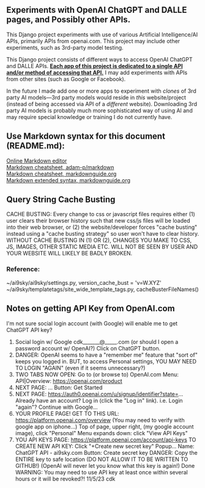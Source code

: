 ## Experiments with OpenAI ChatGPT and DALLE pages, and Possibly other APIs.

This Django project experiments with use of various Artificial Intelligence/AI APIs, primarily APIs 
from openai.com. This project may include other experiments, such as 3rd-party model testing.

This Django project consists of different ways to access OpenAI ChatGPT and DALLE APIs. <u>__Each app of 
this project is dedicated to a single API and/or method of accessing that API.__</u> I may add experiments 
with APIs from other sites (such as Google or Facebook).

In the future I made add one or more apps to experiment with *clones* of 3rd party AI models&mdash;3rd 
party models would reside in *this* website/project (instead of being accessed via API of a 
*different* website). Downloading 3rd party AI models is probably much more sophisticated way
of using AI and may require special knowledge or training I do not currently have.

## Use Markdown syntax for this document (README.md):

[Online Markdown editor](https://stackedit.io/app#)  
[Markdown cheatsheet, adam-p/markdown](https://github.com/adam-p/markdown-here/wiki/Markdown-Cheatsheet)  
[Markdown cheatsheet, markdownguide.org](https://www.markdownguide.org/cheat-sheet/)  
[Markdown extended syntax, markdownguide.org](https://www.markdownguide.org/extended-syntax/)

## Query String Cache Busting

CACHE BUSTING: Every change to css or javascript files requires either (1) user clears their browser history such that new
css/js files will be loaded into their web browser, or (2) the website/developer forces "cache busting" instead using a "cache
busting strategy" so user won't have to clear history. WITHOUT CACHE BUSTING IN (1) OR (2), CHANGES YOU MAKE TO CSS, JS,
IMAGES, OTHER STATIC MEDIA ETC. WILL NOT BE SEEN BY USER AND YOUR WEBSITE WILL LIKELY BE BADLY BROKEN. 

### Reference:

~/ai9sky/ai9sky/settings.py, version_cache_bust = 'v=W.XYZ'
~/ai9sky/templatetags/site_wide_template_tags.py, cacheBusterFileNames()

## Notes on getting API Key from OpenAI.com

I'm not sure social login account (with Google) will enable me to get ChatGPT API key?

1. Social login w/ Google cdk_______@_____.com (or should I open a password account w/ OpenAI?)
   Click on ChatGPT button.
2. DANGER: OpenAI seems to have a "remember me" feature that "sort of" keeps you logged in.
   BUT, to access Personal settings, YOU MAY NEED TO LOGIN "AGAIN" (even if it seems unnecessary?)
3. TWO TABS NOW OPEN: Go to (or browse to) OpenAI.com
   Menu: API|Overview: https://openai.com/product
4. NEXT PAGE: ...
   Button: Get Started
5. NEXT PAGE: https://auth0.openai.com/u/signup/identifier?state=...
   Already have an account? Log in (click the "Log in" link). i.e. Login "again"?
   Continue with Google...
6. YOUR PROFILE PAGE!
   GET TO THIS URL: https://platform.openai.com/overview
   (You may need to verify with google app on iphone...)
   Top of page, upper right, (my google account image), click "Personal"
   Menu expands down: click "View API Keys"
7. YOU API KEYS PAGE: https://platform.openai.com/account/api-keys
   TO CREATE NEW API KEY:
   Click "+Create new secret key"
   Popup...
   Name: ChatGPT API - ai9sky.com
   Button: Create secret key
   DANGER: Copy the ENTIRE key to safe location (DO NOT ALLOW IT TO BE WRITTEN TO GITHUB!)
   (OpenAI will never let you know what this key is again!)
   Done
   WARNING: You may need to use API key at least once within several hours or it will be revoked?!
11/5/23 cdk

